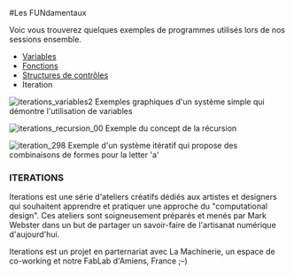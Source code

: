 #Les FUNdamentaux

Voic vous trouverez quelques exemples de programmes utilisés 
lors de nos sessions ensemble. 

- [Variables](https://github.com/FreeArtBureau/ITERATIONS/tree/master/WK_FUNdamentaux_092016/a_VARIABLES)
- [Fonctions](https://github.com/FreeArtBureau/ITERATIONS/tree/master/WK_FUNdamentaux_092016/b_FUNCTIONS)
- [Structures de contrôles](https://github.com/FreeArtBureau/ITERATIONS/tree/master/WK_FUNdamentaux_092016/c_CONTROLE)
- Iteration

![iterations_variables2](https://cloud.githubusercontent.com/assets/1027891/18541847/fc90fe84-7b27-11e6-891d-9867af7998f9.jpg)
Exemples graphiques d'un système simple qui démontre l'utilisation de variables

![iterations_recursion_00](https://cloud.githubusercontent.com/assets/1027891/18391552/98e66388-76ae-11e6-8917-59dd7123093b.jpg)
Exemple du concept de la récursion

![iteration_298](https://cloud.githubusercontent.com/assets/1027891/18709198/31e3f6e6-7fff-11e6-86c8-ae98dafb668f.png)
Exemple d'un système itératif qui propose des combinaisons de formes pour la letter 'a'


### ITERATIONS

Iterations est une série d'ateliers créatifs dédiés aux artistes et designers qui souhaitent apprendre et pratiquer une approche du "computational design". Ces ateliers sont soigneusement préparés et menés par Mark Webster dans un but de partager un savoir-faire de l'artisanat numérique d'aujourd'hui. 

Iterations est un projet en parternariat avec La Machinerie, un espace de co-working et notre FabLab d'Amiens, France ;–)
